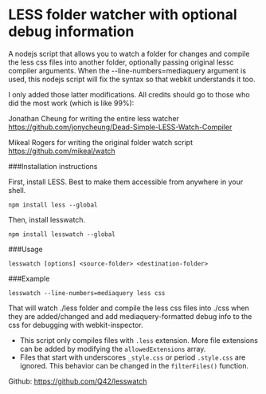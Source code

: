 LESS folder watcher with optional debug information
===================================================

A nodejs script that allows you to watch a folder for changes and compile the less css files into another folder, optionally passing original lessc compiler arguments. 
When the --line-numbers=mediaquery argument is used, this nodejs script will fix the syntax so that webkit understands it too.

I only added those latter modifications. All credits should go to those who did the most work (which is like 99%):

Jonathan Cheung for writing the entire less watcher
https://github.com/jonycheung/Dead-Simple-LESS-Watch-Compiler

Mikeal Rogers for writing the original folder watch script
https://github.com/mikeal/watch
       
###Installation instructions

First, install LESS. Best to make them accessible from anywhere in your shell.
```
npm install less --global
```
Then, install lesswatch.
```
npm install lesswatch --global
```

###Usage 
```
lesswatch [options] <source-folder> <destination-folder>
```
###Example 
```
lesswatch --line-numbers=mediaquery less css
```
That will watch ./less folder and compile the less css files into ./css when they are added/changed and add mediaquery-formatted debug info to the css for debugging with webkit-inspector.

* This script only compiles files with `.less` extension. More file extensions can be added by modifying the `allowedExtensions` array.
* Files that start with underscores `_style.css` or period `.style.css` are ignored. This behavior can be changed in the `filterFiles()` function.

Github: https://github.com/Q42/lesswatch